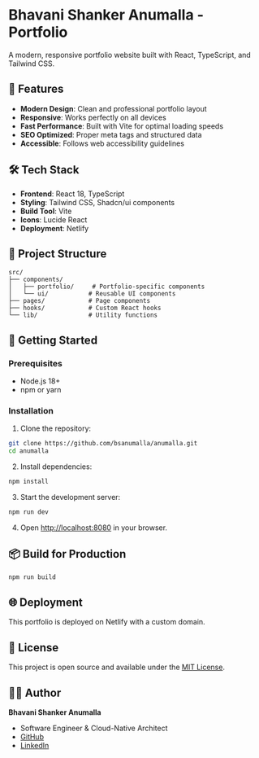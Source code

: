 # Bhavani Shanker Anumalla - Portfolio

A modern, responsive portfolio website built with React, TypeScript, and Tailwind CSS.

## 🚀 Features

- **Modern Design**: Clean and professional portfolio layout
- **Responsive**: Works perfectly on all devices
- **Fast Performance**: Built with Vite for optimal loading speeds
- **SEO Optimized**: Proper meta tags and structured data
- **Accessible**: Follows web accessibility guidelines

## 🛠️ Tech Stack

- **Frontend**: React 18, TypeScript
- **Styling**: Tailwind CSS, Shadcn/ui components
- **Build Tool**: Vite
- **Icons**: Lucide React
- **Deployment**: Netlify

## 📁 Project Structure

```
src/
├── components/
│   ├── portfolio/     # Portfolio-specific components
│   └── ui/           # Reusable UI components
├── pages/            # Page components
├── hooks/            # Custom React hooks
└── lib/              # Utility functions
```

## 🚀 Getting Started

### Prerequisites

- Node.js 18+ 
- npm or yarn

### Installation

1. Clone the repository:
```bash
git clone https://github.com/bsanumalla/anumalla.git
cd anumalla
```

2. Install dependencies:
```bash
npm install
```

3. Start the development server:
```bash
npm run dev
```

4. Open [http://localhost:8080](http://localhost:8080) in your browser.

## 📦 Build for Production

```bash
npm run build
```

## 🌐 Deployment

This portfolio is deployed on Netlify with a custom domain.

## 📝 License

This project is open source and available under the [MIT License](LICENSE).

## 👨‍💻 Author

**Bhavani Shanker Anumalla**
- Software Engineer & Cloud-Native Architect
- [GitHub](https://github.com/bsanumalla)
- [LinkedIn](https://linkedin.com/in/bsanumalla)
